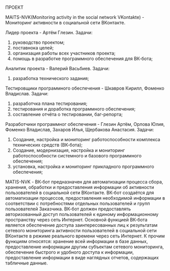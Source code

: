 ﻿ПРОЕКТ




MAITS-NVK(Monitoring activity in the social network VKontakte) - Мониторинг активности в социальной сети ВКонтакте.





Лидер проекта - Артём Глезин. 
  Задачи:
1. руководство проектом;  
2. поставнока целей;  
3. организация работы всех участников проекта;  
4. помощь в разработке программного обеспечения для ВК-бота;  

Аналитик проекта - Валерий Васьбиев. 
  Задачи:
1. разработка технического задания; 

Тестировщики программного обеспечения - Шкавров Кирилл, Фоменко Владислав.
  Задачи: 
1. разработчка плана тестирования;
2. тестирования и доработка программного обеспечения; 
3. составление отчёта о тестировании, баг-репорта;

Разработчики программног обеспечения - Глезин Артём, Орлова Юлия, Фоменко Владислав, Захаров Илья, Щербакова Анастасия.
  Задачи:
1. Создание, настройка и мониторинг работоспособности комплекса технических средств
(ВК-бота);
2. Создание, модернизация, настройка и мониторинг работоспособности системного и базового
программного обеспечения;
3. установка, настройка и мониторинг прикладного программного обеспечения;

MATIS-NVK - ВК-бот предназначен для автоматизации процесса сбора, хранения, обработки и предоставления информации об активности пользователей в социальной сети ВКонтакте.
ВК-бот создаётся для автоматизации процессов, предоставления необходимой информации в соответствии с потребностями отдельных пользователей и групп пользователей Заказчика. ВК-бот должен предоставлять авторизованный доступ пользователей к единому информационному пространству через сеть Интернет.
Основной функцией ВК-бота является обеспечение доступа заинтересованных лиц к результатам сетевого мониторинга активности пользователей в социальной сети ВКонтакте в режиме реального времени через сеть Интернет. К прочим функциям относятся: хранение всей информации в базе данных, предоставление информации другим субъектам сетевого мониторинга, обеспечение быстрого и удобного доступа к информации, предоставление информации в виде наглядных отчетов, содержащих табличные данные.
